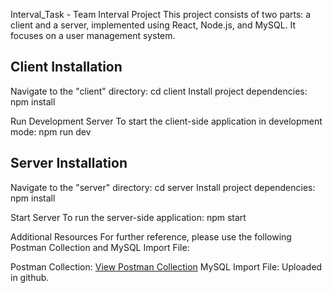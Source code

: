 Interval_Task - Team Interval Project
This project consists of two parts: a client and a server, implemented using React, Node.js, and MySQL. It focuses on a user management system.

Client Installation
-------------------
Navigate to the "client" directory: 
cd client
Install project dependencies:
npm install

Run Development Server
To start the client-side application in development mode:
npm run dev

Server Installation
--------------------
Navigate to the "server" directory:
cd server
Install project dependencies:
npm install

Start Server
To run the server-side application:
npm start

Additional Resources
For further reference, please use the following Postman Collection and MySQL Import File:

Postman Collection: [View Postman Collection](https://documenter.getpostman.com/view/24755094/2s9YR57uzB)
MySQL Import File: Uploaded in github.

